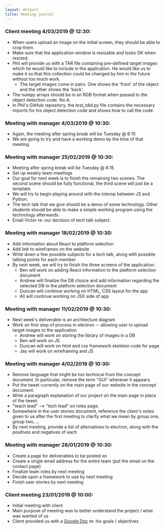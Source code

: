 ```yaml
---
layout: default
title: Meeting journal
---
```


### Client meeting 4/03/2019 @ 12:30:
* When users upload an image on the initial screen, they should be able to crop them.
* Make sure that the application window is resizable and looks OK when resized.
* Phil will provide us with a TAR file containing pre-defined target images which he would like to include in the application. He would like us to make it so that this collection could be changed by him in the future without too much work.
	* The target images come in pairs. One shows the 'front' of the object and the other shows the 'back'.
* The numpy arrays should be in an RGB format when passed to the object detection code. No A.
* In Phil's GitHub repository, the *test_tdid.py* file contains the necessary imports for his object detection code and shows how to call the code.

### Meeting with manager 4/03/2019 @ 10:30:
* Again, the meeting after spring break will be Tuesday @ 6:15
* We are going to try and have a working demo by the time of that meeting

### Meeting with manager 25/02/2019 @ 10:30:
* Meeting after spring break will be Tuesday @ 6:15
* Set up weakly team meetings
* Our goal for next week is to finish the remaining two scenes. The second scene should be fully functional, the third scene will just be a template.
* We will try to begin playing around with the interop between JS and Python.
* The tech talk that we give should be a demo of some technology. Other students should be able to make a simple working program using the technology afterwards.
* Email Victor re: our decision of tech talk subject.

### Meeting with manager 18/02/2019 @ 10:30:
* Add information about React to platform selection
* Add link to wireframes on the website
* Write down a few possible subjects for a tech talk, along with possible talking points for each member
* By next week, we will try to finish the three screens of the application:
	* Ben will work on adding React information to the platform selection document
	* Andrew will finalize the DB choice and add information regarding the selected DB to the platform selection document
	* Duncan will continue working on HTML, CSS layout for the app
	* All will continue working on JSX side of app

### Meeting with manager 11/02/2019 @ 10:30:
* Next week's deliverable is an architecture diagram
* Work on first step of process in electron -- allowing user to upload target images to the application
  * Andrew will work on storing the library of images in a DB
  * Ben will work on JS
  * Duncan will work on html and css framework skeleton code for page
  * Jay will work on wireframing and JS

### Meeting with manager 4/02/2019 @ 10:30:
* Remove language that might be too technical from the concept document. In particular, remove the term "GUI" wherever it appears.
* Put the tweet currently on the main page of our website in the concept document.
* Write a paragraph explanation of our project on the main page in place of the tweet.
* "teach lead" --> "tech lead" on roles page.
* Somewhere in the user stories document, reference the client's notes given to us after the first meeting to clarify what we mean by group one, group two, ...
* By next meeting, provide a list of alternatives to electron, along with the positives and negatives of each

### Meeting with manager 28/01/2019 @ 10:30:
* Create a page for deliverables to be posted on
* Create a single email address for the entire team (put the email on the contact page)
* Finalize team roles by next meeting
* Decide upon a framework to use by next meeting
* Finish user stories by next meeting

### Client meeting 23/01/2019 @ 10:00:
* Initial meeting with client
* Main purpose of meeting was to better understand the project / what was wanted of us
* Client provided us with a [Google Doc](https://docs.google.com/document/d/1SuK2iHfK2GT1vC27phVbEGJwuZhcH2C2KqzMRWJTTFE/edit) re: his goals / objectives
